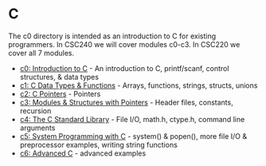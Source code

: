 # C

The c0 directory is intended as an introduction to C for existing programmers.  In CSC240 we will cover modules c0-c3.  In CSC220 we cover all 7 modules.

- [c0: Introduction to C](c0/README.md) - An introduction to C, printf/scanf, control structures, & data types
- [c1: C Data Types & Functions](c1/README.md) - Arrays, functions, strings, structs, unions
- [c2: C Pointers](c2/README.md) - Pointers
- [c3: Modules & Structures with Pointers](c3/README.md) - Header files, constants, recursion
- [c4: The C Standard Library](c4/README.md) - File I/O, math.h, ctype.h, command line arguments
- [c5: System Programming with C](c5/README.md) - system() & popen(), more file I/O & preprocessor examples, writing string functions
- [c6: Advanced C](c6/README.md) - advanced examples
